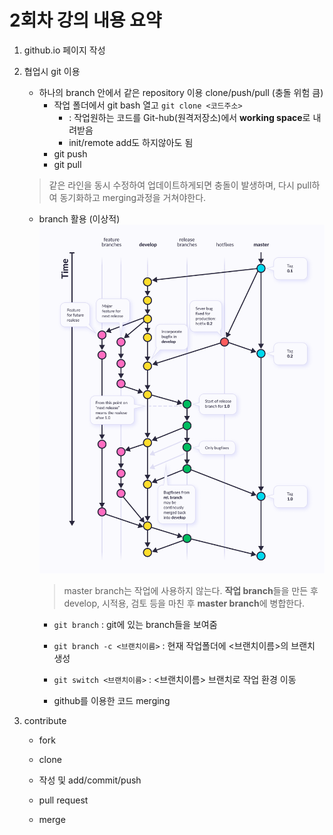 # 2회차 강의 내용 요약

1. github.io 페이지 작성

2. 협업시 git 이용
    - 하나의 branch 안에서 같은 repository 이용 clone/push/pull (충돌 위험 큼)
        - 작업 폴더에서 git bash 열고 `git clone <코드주소>` 
            - : 작업원하는 코드를 Git-hub(원격저장소)에서 **working space**로 내려받음
            - init/remote add도 하지않아도 됨
        - git push 
        - git pull
    > 같은 라인을 동시 수정하여 업데이트하게되면 충돌이 발생하며, 다시 pull하여 동기화하고 merging과정을 거쳐야한다.
    - branch 활용 (이상적)  
            ![git workflow](./assets/git_workflow.png)
        >master branch는 작업에 사용하지 않는다. **작업 branch**들을 만든 후 develop, 시적용, 검토 등을 마친 후 **master branch**에 병합한다. 
        - `git branch` : git에 있는 branch들을 보여줌
        - `git branch -c <브랜치이름>` : 현재 작업폴더에 <브랜치이름>의 브랜치 생성
        - `git switch <브랜치이름>` : <브랜치이름> 브랜치로 작업 환경 이동
    
        - github를 이용한 코드 merging

3. contribute
    - fork
    - clone
    - 작성 및 add/commit/push
    - pull request

    - merge


